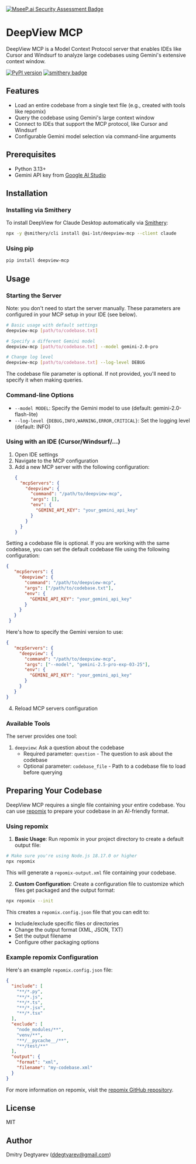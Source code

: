 [![MseeP.ai Security Assessment Badge](https://mseep.net/pr/ai-1st-deepview-mcp-badge.png)](https://mseep.ai/app/ai-1st-deepview-mcp)

# DeepView MCP

DeepView MCP is a Model Context Protocol server that enables IDEs like Cursor and Windsurf to analyze large codebases using Gemini's extensive context window.

[![PyPI version](https://badge.fury.io/py/deepview-mcp.svg)](https://badge.fury.io/py/deepview-mcp)
[![smithery badge](https://smithery.ai/badge/@ai-1st/deepview-mcp)](https://smithery.ai/server/@ai-1st/deepview-mcp)

## Features

- Load an entire codebase from a single text file (e.g., created with tools like repomix)
- Query the codebase using Gemini's large context window
- Connect to IDEs that support the MCP protocol, like Cursor and Windsurf
- Configurable Gemini model selection via command-line arguments

## Prerequisites

- Python 3.13+
- Gemini API key from [Google AI Studio](https://aistudio.google.com/)

## Installation

### Installing via Smithery

To install DeepView for Claude Desktop automatically via [Smithery](https://smithery.ai/server/@ai-1st/deepview-mcp):

```bash
npx -y @smithery/cli install @ai-1st/deepview-mcp --client claude
```

### Using pip

```bash
pip install deepview-mcp
```

## Usage

### Starting the Server

Note: you don't need to start the server manually. These parameters are configured in your MCP setup in your IDE (see below).

```bash
# Basic usage with default settings
deepview-mcp [path/to/codebase.txt]

# Specify a different Gemini model
deepview-mcp [path/to/codebase.txt] --model gemini-2.0-pro

# Change log level
deepview-mcp [path/to/codebase.txt] --log-level DEBUG
```

The codebase file parameter is optional. If not provided, you'll need to specify it when making queries.

### Command-line Options

- `--model MODEL`: Specify the Gemini model to use (default: gemini-2.0-flash-lite)
- `--log-level {DEBUG,INFO,WARNING,ERROR,CRITICAL}`: Set the logging level (default: INFO)

### Using with an IDE (Cursor/Windsurf/...)

1. Open IDE settings
2. Navigate to the MCP configuration
3. Add a new MCP server with the following configuration:
   ```json
   {
     "mcpServers": {
       "deepview": {
         "command": "/path/to/deepview-mcp",
         "args": [],
         "env": {
           "GEMINI_API_KEY": "your_gemini_api_key"
         }
       }
     }
   }

Setting a codebase file is optional. If you are working with the same codebase, you can set the default codebase file using the following configuration:
  ```json
  {
     "mcpServers": {
       "deepview": {
         "command": "/path/to/deepview-mcp",
         "args": ["/path/to/codebase.txt"],
         "env": {
           "GEMINI_API_KEY": "your_gemini_api_key"
         }
       }
     }
   }
  ```

Here's how to specify the Gemini version to use:

```json
{
   "mcpServers": {
     "deepview": {
       "command": "/path/to/deepview-mcp",
       "args": ["--model", "gemini-2.5-pro-exp-03-25"],
       "env": {
         "GEMINI_API_KEY": "your_gemini_api_key"
       }
     }
   }
}
```

4. Reload MCP servers configuration


### Available Tools

The server provides one tool:

1. `deepview`: Ask a question about the codebase
   - Required parameter: `question` - The question to ask about the codebase
   - Optional parameter: `codebase_file` - Path to a codebase file to load before querying

## Preparing Your Codebase

DeepView MCP requires a single file containing your entire codebase. You can use [repomix](https://github.com/yamadashy/repomix) to prepare your codebase in an AI-friendly format.

### Using repomix

1. **Basic Usage**: Run repomix in your project directory to create a default output file:

```bash
# Make sure you're using Node.js 18.17.0 or higher
npx repomix
```

This will generate a `repomix-output.xml` file containing your codebase.

2. **Custom Configuration**: Create a configuration file to customize which files get packaged and the output format:

```bash
npx repomix --init
```

This creates a `repomix.config.json` file that you can edit to:
- Include/exclude specific files or directories
- Change the output format (XML, JSON, TXT)
- Set the output filename
- Configure other packaging options

### Example repomix Configuration

Here's an example `repomix.config.json` file:

```json
{
  "include": [
    "**/*.py",
    "**/*.js",
    "**/*.ts",
    "**/*.jsx",
    "**/*.tsx"
  ],
  "exclude": [
    "node_modules/**",
    "venv/**",
    "**/__pycache__/**",
    "**/test/**"
  ],
  "output": {
    "format": "xml",
    "filename": "my-codebase.xml"
  }
}
```

For more information on repomix, visit the [repomix GitHub repository](https://github.com/yamadashy/repomix).

## License

MIT

## Author

Dmitry Degtyarev (ddegtyarev@gmail.com)
